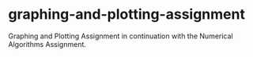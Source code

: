 # graphing-and-plotting-assignment
Graphing and Plotting Assignment in continuation with the Numerical Algorithms Assignment.
